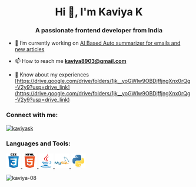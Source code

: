 <h1 align="center">Hi 👋, I'm Kaviya K</h1>
<h3 align="center">A passionate frontend developer from India</h3>

- 🔭 I’m currently working on [AI Based Auto summarizer for emails and new articles](https://github.com/Kaviya-08/Kaviya-08-AI-project)

- 📫 How to reach me **kaviya8903@gmail.com**

- 📄 Know about my experiences [https://drive.google.com/drive/folders/1jk__yoGWlw9OBDjffjngXnx0rQg-V2y9?usp=drive_link](https://drive.google.com/drive/folders/1jk__yoGWlw9OBDjffjngXnx0rQg-V2y9?usp=drive_link)

<h3 align="left">Connect with me:</h3>
<p align="left">
<a href="https://linkedin.com/in/kaviyask" target="blank"><img align="center" src="https://raw.githubusercontent.com/rahuldkjain/github-profile-readme-generator/master/src/images/icons/Social/linked-in-alt.svg" alt="kaviyask" height="30" width="40" /></a>
</p>

<h3 align="left">Languages and Tools:</h3>
<p align="left"> <a href="https://www.w3schools.com/css/" target="_blank" rel="noreferrer"> <img src="https://raw.githubusercontent.com/devicons/devicon/master/icons/css3/css3-original-wordmark.svg" alt="css3" width="40" height="40"/> </a> <a href="https://www.w3.org/html/" target="_blank" rel="noreferrer"> <img src="https://raw.githubusercontent.com/devicons/devicon/master/icons/html5/html5-original-wordmark.svg" alt="html5" width="40" height="40"/> </a> <a href="https://www.java.com" target="_blank" rel="noreferrer"> <img src="https://raw.githubusercontent.com/devicons/devicon/master/icons/java/java-original.svg" alt="java" width="40" height="40"/> </a> <a href="https://www.mysql.com/" target="_blank" rel="noreferrer"> <img src="https://raw.githubusercontent.com/devicons/devicon/master/icons/mysql/mysql-original-wordmark.svg" alt="mysql" width="40" height="40"/> </a> <a href="https://www.python.org" target="_blank" rel="noreferrer"> <img src="https://raw.githubusercontent.com/devicons/devicon/master/icons/python/python-original.svg" alt="python" width="40" height="40"/> </a> </p>

<p><img align="center" src="https://github-readme-stats.vercel.app/api/top-langs?username=kaviya-08&show_icons=true&locale=en&layout=compact" alt="kaviya-08" /></p>

